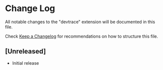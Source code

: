 # Change Log

All notable changes to the "devtrace" extension will be documented in this file.

Check [Keep a Changelog](http://keepachangelog.com/) for recommendations on how to structure this file.

## [Unreleased]

- Initial release
